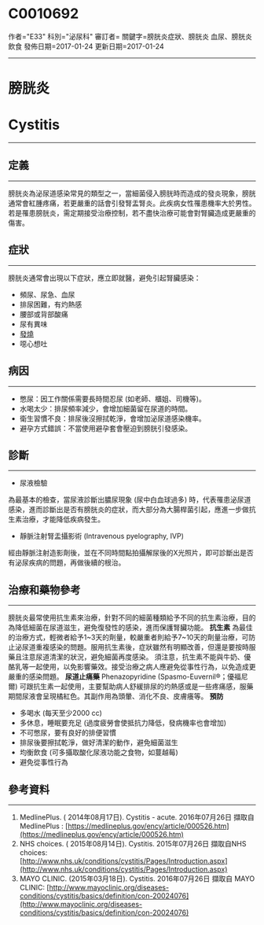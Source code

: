 # C0010692
作者="E33"
科別="泌尿科"
審訂者=
關鍵字=膀胱炎症狀、膀胱炎 血尿、膀胱炎飲食
發佈日期=2017-01-24
更新日期=2017-01-24

----------
# 膀胱炎
# Cystitis
----------
## 定義
----------

膀胱炎為泌尿道感染常見的類型之一，當細菌侵入膀胱時而造成的發炎現象，膀胱通常會紅腫疼痛，若更嚴重的話會引發腎盂腎炎。此疾病女性罹患機率大於男性。若是罹患膀胱炎，需定期接受治療控制，若不盡快治療可能會對腎臟造成更嚴重的傷害。

## 症狀
----------

膀胱炎通常會出現以下症狀，應立即就醫，避免引起腎臟感染：

- 頻尿、尿急、血尿
- 排尿困難，有灼熱感
- 腰部或背部酸痛
- 尿有異味
- [發燒](C0015967)
- 噁心想吐
## 病因
----------
- 憋尿：因工作關係需要長時間忍尿 (如老師、櫃姐、司機等)。
- 水喝太少：排尿頻率減少，會增加細菌留在尿道的時間。
- 衛生習慣不良：排尿後沒擦拭乾淨，會增加泌尿道感染機率。
- 避孕方式錯誤：不當使用避孕套會壓迫到膀胱引發感染。
## 診斷
----------
- 尿液檢驗

為最基本的檢查，當尿液診斷出膿尿現象 (尿中白血球過多) 時，代表罹患泌尿道感染，進而診斷出是否有膀胱炎的症狀，而大部分為大腸桿菌引起，應進一步做抗生素治療，才能降低疾病發生。

- 靜脈注射腎盂攝影術 (Intravenous pyelography, IVP)

經由靜脈注射造影劑後，並在不同時間點拍攝解尿後的X光照片，即可診斷出是否有泌尿疾病的問題，再做後續的根治。

## 治療和藥物參考
----------

膀胱炎最常使用抗生素來治療，針對不同的細菌種類給予不同的抗生素治療，目的為降低細菌在尿道滋生，避免復發性的感染，進而保護腎臟功能。
**抗生素**
為最佳的治療方式，輕微者給予1~3天的劑量，較嚴重者則給予7~10天的劑量治療，可防止泌尿道重複感染的問題。服用抗生素後，症狀雖然有明顯改善，但還是要按時服藥且注意尿道清潔的狀況，避免細菌再度感染。
須注意，抗生素不能與牛奶、優酪乳等一起使用，以免影響藥效。接受治療之病人應避免從事性行為，以免造成更嚴重的感染問題。
**尿道止痛藥**
Phenazopyridine (Spasmo-Euvernil®；優福尼爾) 可跟抗生素一起使用，主要幫助病人舒緩排尿的灼熱感或是一些疼痛感，服藥期間尿液會呈現橘紅色。其副作用為頭暈、消化不良、皮膚癢等。
**預防**

- 多喝水 (每天至少2000 cc)
- 多休息，睡眠要充足 (過度疲勞會使抵抗力降低，發病機率也會增加)
- 不可憋尿，要有良好的排便習慣
- 排尿後要擦拭乾淨，做好清潔的動作，避免細菌滋生
- 均衡飲食 (可多攝取酸化尿液功能之食物，如蔓越莓)
- 避免從事性行為
## 參考資料
----------
1. MedlinePlus. ( 2014年08月17日). Cystitis - acute. 2016年07月26日 擷取自MedlinePlus :             [https://medlineplus.gov/ency/article/000526.htm](https://medlineplus.gov/ency/article/000526.htm)
2. NHS choices. ( 2015年08月14日). Cystitis. 2015年07月26日 擷取自NHS choices:
  [http://www.nhs.uk/conditions/cystitis/Pages/Introduction.aspx](http://www.nhs.uk/conditions/cystitis/Pages/Introduction.aspx)
3. MAYO CLINIC. (2015年03月18日). Cystitis. 2016年07月26日 擷取自 MAYO CLINIC: 
  [http://www.mayoclinic.org/diseases-conditions/cystitis/basics/definition/con-20024076](http://www.mayoclinic.org/diseases-conditions/cystitis/basics/definition/con-20024076)

